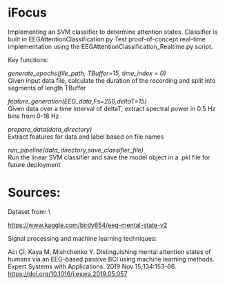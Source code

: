 # iFocus
Implementing an SVM classifier to determine attention states. Classifier is built in EEGAttentionClassification.py
Test proof-of-concept real-time implementation using the EEGAttentionClassification_Realtime.py script. 

Key functions:

*generate_epochs(file_path, TBuffer=15, time_index = 0)*\
Given input data file, calculate the duration of the recording and split into segments of length TBuffer

*feature_generation(EEG_data,Fs=250,deltaT=15)*\
Given data over a time interval of deltaT, extract spectral power in 0.5 Hz bins from 0-18 Hz

*prepare_data(data_directory)*\
Extract features for data and label based on file names

*run_pipeline(data_directory,save_classifier_file)*\
Run the linear SVM classifier and save the model object in a .pkl file for future deployment

# Sources:

Dataset from: \

https://www.kaggle.com/birdy654/eeg-mental-state-v2

Signal processing and machine learning techniques: 

Acı Çİ, Kaya M, Mishchenko Y. Distinguishing mental attention states of humans via an EEG-based passive BCI using machine learning methods. Expert Systems with Applications. 2019 Nov 15;134:153-66. https://doi.org/10.1016/j.eswa.2019.05.057

